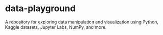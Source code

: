 # data-playground
A repository for exploring data manipulation and visualization using Python, Kaggle datasets, Jupyter Labs, NumPy, and more.  
